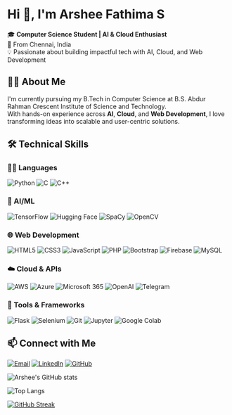 # Hi 👋, I'm Arshee Fathima S


🎓 **Computer Science Student | AI & Cloud Enthusiast**  
📍 From Chennai, India  
💡 Passionate about building impactful tech with AI, Cloud, and Web Development


## 👩‍💻 About Me
I'm currently pursuing my B.Tech in Computer Science at B.S. Abdur Rahman Crescent Institute of Science and Technology.  
With hands-on experience across **AI**, **Cloud**, and **Web Development**, I love transforming ideas into scalable and user-centric solutions.


## 🛠️ Technical Skills
### 👩‍💻 Languages  
![Python](https://img.shields.io/badge/Python-3776AB?logo=python&logoColor=white)  ![C](https://img.shields.io/badge/C-A8B9CC?logo=c&logoColor=white)  ![C++](https://img.shields.io/badge/C++-00599C?logo=c%2B%2B&logoColor=white)

### 🤖 AI/ML  
![TensorFlow](https://img.shields.io/badge/TensorFlow-FF6F00?logo=tensorflow&logoColor=white)  ![Hugging Face](https://img.shields.io/badge/HuggingFace-FFD21F?logo=huggingface&logoColor=black)  ![SpaCy](https://img.shields.io/badge/SpaCy-09A3D5?logo=spacy&logoColor=white)  ![OpenCV](https://img.shields.io/badge/OpenCV-5C3EE8?logo=opencv&logoColor=white)

### 🌐 Web Development  
![HTML5](https://img.shields.io/badge/HTML5-E34F26?logo=html5&logoColor=white)  ![CSS3](https://img.shields.io/badge/CSS3-1572B6?logo=css3&logoColor=white)  ![JavaScript](https://img.shields.io/badge/JavaScript-F7DF1E?logo=javascript&logoColor=black)  ![PHP](https://img.shields.io/badge/PHP-777BB4?logo=php&logoColor=white)  ![Bootstrap](https://img.shields.io/badge/Bootstrap-7952B3?logo=bootstrap&logoColor=white)  ![Firebase](https://img.shields.io/badge/Firebase-FFCA28?logo=firebase&logoColor=black)  ![MySQL](https://img.shields.io/badge/MySQL-4479A1?logo=mysql&logoColor=white)

### ☁️ Cloud & APIs  
![AWS](https://img.shields.io/badge/AWS-232F3E?logo=amazonaws&logoColor=white)  ![Azure](https://img.shields.io/badge/Azure-0078D4?logo=microsoftazure&logoColor=white)  ![Microsoft 365](https://img.shields.io/badge/Microsoft%20365-D83B01?logo=microsoft&logoColor=white)  ![OpenAI](https://img.shields.io/badge/OpenAI-412991?logo=openai&logoColor=white)  ![Telegram](https://img.shields.io/badge/Telegram-26A5E4?logo=telegram&logoColor=white)

### 🔧 Tools & Frameworks  
![Flask](https://img.shields.io/badge/Flask-000000?logo=flask&logoColor=white)  ![Selenium](https://img.shields.io/badge/Selenium-43B02A?logo=selenium&logoColor=white)  ![Git](https://img.shields.io/badge/Git-F05032?logo=git&logoColor=white)  ![Jupyter](https://img.shields.io/badge/Jupyter-F37626?logo=jupyter&logoColor=white)  ![Google Colab](https://img.shields.io/badge/Google%20Colab-F9AB00?logo=googlecolab&logoColor=white)


## 📫 Connect with Me
[![Email](https://img.shields.io/badge/Email-D14836?style=for-the-badge&logo=gmail&logoColor=white)](mailto:arsh2005in@gmail.com)
[![LinkedIn](https://img.shields.io/badge/LinkedIn-0A66C2?style=for-the-badge&logo=linkedin&logoColor=white)](https://linkedin.com/in/arsheefathimas)
[![GitHub](https://img.shields.io/badge/GitHub-171515?style=for-the-badge&logo=github&logoColor=white)](https://github.com/ArsheeFathimaS)


<!-- GitHub Stats Card -->
![Arshee's GitHub stats](https://github-readme-stats.vercel.app/api?username=ArsheeFathimaS&show_icons=true&theme=radical)

<!-- Top Languages Card -->
![Top Langs](https://github-readme-stats.vercel.app/api/top-langs/?username=ArsheeFathimaS&layout=compact&theme=radical)

<!-- Streak Stats -->
[![GitHub Streak](https://github-readme-streak-stats.herokuapp.com?user=ArsheeFathimaS&theme=radical&date_format=M%20j%5B%2C%20Y%5D)](https://git.io/streak-stats)



